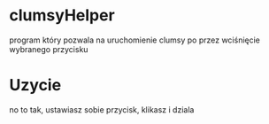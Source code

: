 # clumsyHelper
program który pozwala na uruchomienie clumsy po przez wciśnięcie wybranego przycisku 

# Uzycie
no to tak, ustawiasz sobie przycisk, klikasz i dziala
